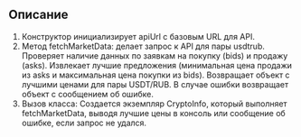 ## Описание

1. Конструктор инициализирует apiUrl с базовым URL для API.
2. Метод fetchMarketData: делает запрос к API для пары usdtrub. Проверяет наличие данных по заявкам на покупку (bids) и продажу (asks). Извлекает лучшие предложения (минимальная цена продажи из asks и максимальная цена покупки из bids). Возвращает объект с лучшими ценами для пары USDT/RUB. В случае ошибки возвращает объект с сообщением об ошибке.
3. Вызов класса: Создается экземпляр CryptoInfo, который выполняет fetchMarketData, выводя лучшие цены в консоль или сообщение об ошибке, если запрос не удался.
